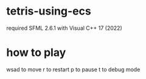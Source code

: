 # tetris-using-ecs

required SFML 2.6.1 with Visual C++ 17 (2022)

# how to play
wsad to move
r to restart
p to pause
t to debug mode
